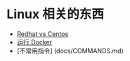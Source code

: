 # Linux 相关的东西
* [Redhat vs Centos](docs/RHEL_VS_CENTOS.md)
* [运行 Docker](docs/DOCKER_RUN.md)
* [不常用指令] (docs/COMMANDS.md)